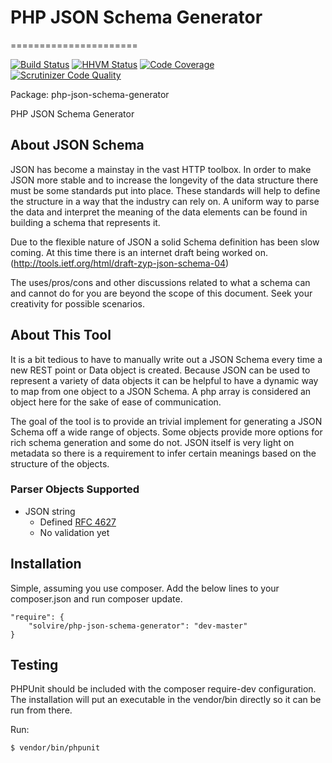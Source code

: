 # PHP JSON Schema Generator 
======================

[![Build Status](https://secure.travis-ci.org/fezfez/php-json-schema-generator.png)](http://travis-ci.org/fezfez/php-json-schema-generator)
[![HHVM Status](http://hhvm.h4cc.de/badge/fezfez/php-json-schema-generator.svg)](http://hhvm.h4cc.de/package/fezfez/php-json-schema-generator)
[![Code Coverage](https://scrutinizer-ci.com/g/fezfez/php-json-schema-generator/badges/coverage.png?b=master)](https://scrutinizer-ci.com/g/fezfez/php-json-schema-generator/?branch=master)
[![Scrutinizer Code Quality](https://scrutinizer-ci.com/g/fezfez/php-json-schema-generator/badges/quality-score.png?b=master)](https://scrutinizer-ci.com/g/fezfez/php-json-schema-generator/?branch=master)

Package: php-json-schema-generator


PHP JSON Schema Generator

## About JSON Schema

JSON has become a mainstay in the vast HTTP toolbox. In order to make JSON more stable and to increase the longevity of the data structure there must be some standards put into place.  These standards will help to define the structure in a way that the industry can rely on.  A uniform way to parse the data and interpret the meaning of the data elements can be found in building a schema that represents it. 

Due to the flexible nature of JSON a solid Schema definition has been slow coming.  At this time there is an internet draft being worked on.  
(http://tools.ietf.org/html/draft-zyp-json-schema-04)

The uses/pros/cons and other discussions related to what a schema can and cannot do for you are beyond the scope of this document.  Seek your creativity for possible scenarios. 

## About This Tool

It is a bit tedious to have to manually write out a JSON Schema every time a new REST point or Data object is created.  Because JSON can be used to represent a variety of data objects it can be helpful to have a dynamic way to map from one object to a JSON Schema. A php array is considered an object here for the sake of ease of communication.  

The goal of the tool is to provide an trivial implement for generating a JSON Schema off a wide range of objects. Some objects provide more options for rich schema generation and some do not. JSON itself is very light on metadata so there is a requirement to infer certain meanings based on the structure of the objects.  

### Parser Objects Supported
* JSON string
  * Defined [RFC 4627](http://tools.ietf.org/html/rfc4627)
  * No validation yet

## Installation 
Simple, assuming you use composer. Add the below lines to your composer.json and run composer update.  


    "require": {
        "solvire/php-json-schema-generator": "dev-master"
    }
    
## Testing
PHPUnit should be included with the composer require-dev configuration. The installation will put an
executable in the vendor/bin directly so it can be run from there. 

Run:

    $ vendor/bin/phpunit

